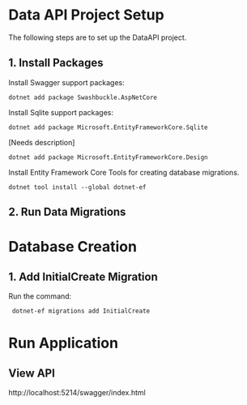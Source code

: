 # Data API Project Setup

The following steps are to set up the DataAPI project.

## 1. Install Packages

Install Swagger support packages:
```
dotnet add package Swashbuckle.AspNetCore
```
Install Sqlite support packages:
```
dotnet add package Microsoft.EntityFrameworkCore.Sqlite
```
[Needs description]
```
dotnet add package Microsoft.EntityFrameworkCore.Design
```
Install Entity Framework Core Tools for creating database migrations.
```
dotnet tool install --global dotnet-ef
```

## 2. Run Data Migrations

# Database Creation

## 1. Add InitialCreate Migration

Run the command: 
```
 dotnet-ef migrations add InitialCreate
```

# Run Application

## View API

http://localhost:5214/swagger/index.html
